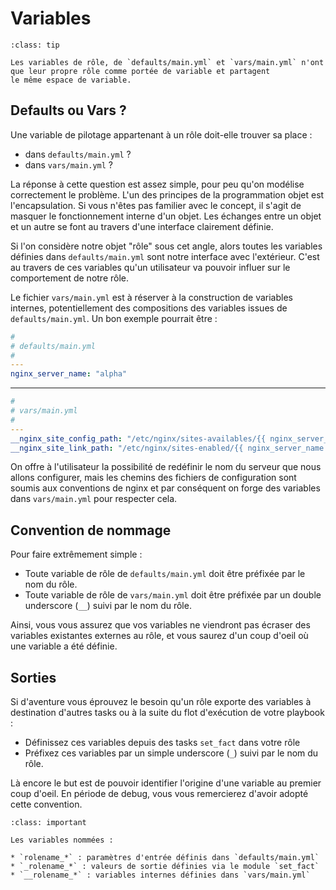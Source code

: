 # Variables

```{admonition} Perle de sagesse
:class: tip

Les variables de rôle, de `defaults/main.yml` et `vars/main.yml` n'ont que leur propre rôle comme portée de variable et partagent
le même espace de variable.
```

## Defaults ou Vars ?

Une variable de pilotage appartenant à un rôle doit-elle trouver sa place :

* dans `defaults/main.yml` ?
* dans `vars/main.yml` ?

La réponse à cette question est assez simple, pour peu qu'on modélise correctement le problème. L'un des principes de la 
programmation objet est l'encapsulation. Si vous n'êtes pas familier avec le concept, il s'agit de masquer le fonctionnement interne 
d'un objet. Les échanges entre un objet et un autre se font au travers d'une interface clairement définie.

Si l'on considère notre objet "rôle" sous cet angle, alors toutes les variables définies dans `defaults/main.yml` sont notre interface 
avec l'extérieur. C'est au travers de ces variables qu'un utilisateur va pouvoir influer sur le comportement de notre rôle.

Le fichier `vars/main.yml` est à réserver à la construction de variables internes, potentiellement des compositions des variables 
issues de `defaults/main.yml`. Un bon exemple pourrait être :

```yaml
#
# defaults/main.yml
#
---
nginx_server_name: "alpha"
```

----

```yaml
#
# vars/main.yml 
#
---
__nginx_site_config_path: "/etc/nginx/sites-availables/{{ nginx_server_name }}.conf"
__nginx_site_link_path: "/etc/nginx/sites-enabled/{{ nginx_server_name }}.conf"
```

On offre à l'utilisateur la possibilité de redéfinir le nom du serveur que nous allons configurer, mais les chemins des 
fichiers de configuration sont soumis aux conventions de nginx et par conséquent on forge des variables dans `vars/main.yml`
pour respecter cela.

## Convention de nommage

Pour faire extrêmement simple :

* Toute variable de rôle de `defaults/main.yml` doit être préfixée par le nom du rôle.
* Toute variable de rôle de `vars/main.yml` doit être préfixée par un double underscore (`__`) suivi par le nom du rôle.

Ainsi, vous vous assurez que vos variables ne viendront pas écraser des variables existantes externes au rôle, et vous saurez 
d'un coup d'oeil où une variable a été définie.

## Sorties

Si d'aventure vous éprouvez le besoin qu'un rôle exporte des variables à destination d'autres tasks ou à la suite du flot d'exécution 
de votre playbook :

* Définissez ces variables depuis des tasks `set_fact` dans votre rôle 
* Préfixez ces variables par un simple underscore (`_`) suivi par le nom du rôle.

Là encore le but est de pouvoir identifier l'origine d'une variable au premier coup d'oeil. En période de debug, vous vous remercierez
d'avoir adopté cette convention.

```{admonition} En résumé
:class: important

Les variables nommées :

* `rolename_*` : paramètres d'entrée définis dans `defaults/main.yml`
* `_rolename_*` : valeurs de sortie définies via le module `set_fact`
* `__rolename_*` : variables internes définies dans `vars/main.yml`
```

